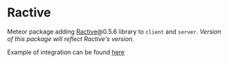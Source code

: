 Ractive
=================

Meteor package adding [Ractive](https://ractivejs.org)@0.5.6 library to `client` and `server`.
*Version of this package will reflect Ractive's version.*

Example of integration can be found [here](https://github.com/parhelium/laboratory/tree/master/meteor/ractive-integration)